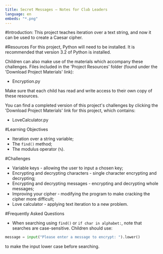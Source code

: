 ```yaml
---
title: Secret Messages — Notes for Club Leaders
language: en
embeds: "*.png"
---
```


#Introduction:
This project teaches iteration over a text string, and now it can be used to create a Caesar cipher.

#Resources
For this project, Python will need to be installed. It is recommended that version 3.2 of Python is installed.

Children can also make use of the materials which accompany these challenges. Files included in the 'Project Resources' folder (found under the 'Download Project Materials' link):

+ Encryption.py

Make sure that each child has read and write access to their own copy of these resources.

You can find a completed version of this project's challenges by clicking the 'Download Project Materials' link for this project, which contains:

+ LoveCalculator.py

#Learning Objectives
+ Iteration over a string variable;
+ The `find()` method;
+ The modulus operator (`%`).

#Challenges
+ Variable keys - allowing the user to input a chosen key;
+ Encrypting and decrypting characters - single character encrypting and decrypting;
+ Encrypting and decrypting messages - encrypting and decrypting whole messages;
+ Improving your cipher - modifying the program to make cracking the cipher more difficult;
+ Love calculator - applying text iteration to a new problem.

#Frequently Asked Questions
+ When searching using `find()` or `if char in alphabet:`, note that searches are case-sensitive. Children should use:

```python
message = input("Please enter a message to encrypt: ").lower()
```

to make the input lower case before searching.